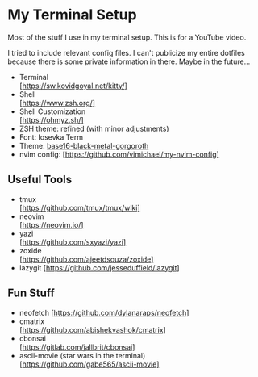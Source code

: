 # My Terminal Setup

Most of the stuff I use in my terminal setup. This is for a YouTube video.

I tried to include relevant config files. I can't publicize my entire dotfiles because there is some private information in there. Maybe in the future...

- Terminal  
  [https://sw.kovidgoyal.net/kitty/]
- Shell  
  [https://www.zsh.org/]
- Shell Customization  
  [https://ohmyz.sh/]
- ZSH theme: refined (with minor adjustments)
- Font: Iosevka Term
- Theme: [base16-black-metal-gorgoroth](https://github.com/metalelf0/base16-black-metal-scheme)
- nvim config: [https://github.com/vimichael/my-nvim-config]

## Useful Tools

- tmux  
  [https://github.com/tmux/tmux/wiki]
- neovim  
  [https://neovim.io/]
- yazi  
  [https://github.com/sxyazi/yazi]
- zoxide  
  [https://github.com/ajeetdsouza/zoxide]
- lazygit
  [https://github.com/jesseduffield/lazygit]

## Fun Stuff

- neofetch
  [https://github.com/dylanaraps/neofetch]
- cmatrix  
  [https://github.com/abishekvashok/cmatrix]
- cbonsai  
  [https://gitlab.com/jallbrit/cbonsai]
- ascii-movie (star wars in the terminal)  
  [https://github.com/gabe565/ascii-movie]
